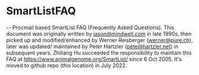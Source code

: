 # SmartListFAQ
-- Procmail based SmartList FAQ (Frequently Asked Questions).
This document was originally written by jason@mindwell.com in late 1990s, then picked up and modified/enhanced by Werner Reisberger (werner@pure.ch), later was updated/ maintained by Peter Hartzler (pete@hartzler.net) in subsequent years. Zhiliang Hu succeeded the responsibility to maintain this FAQ at https://www.animalgenome.org/SmartList/ since 6 Oct 2005. It's moved to github repo (this location) in July 2022.

